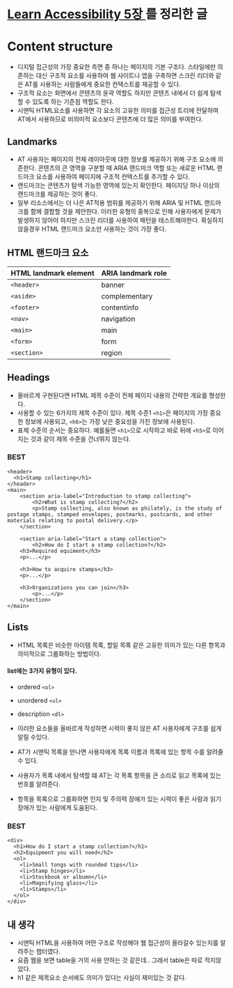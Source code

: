 # [Learn Accessibility 5장 ](https://web.dev/learn/accessibility/structure/)를 정리한 글

# Content structure

- 디지털 접근성의 가장 중요한 측면 중 하나는 페이지의 기본 구조다. 스타일에만 의존하는 대신 구조적 요소를 사용하여 웹 사이트나 앱을 구축하면 스크린 리더와 같은 AT를 사용하는 사람들에게 중요한 컨텍스트를 제공할 수 있다.
- 구조적 요소는 화면에서 콘텐츠의 윤곽 역할도 하지만 콘텐츠 내에서 더 쉽게 탐색할 수 있도록 하는 기준점 역할도 한다.
- 시맨틱 HTML요소를 사용하면 각 요소의 고유한 의미를 접근성 트리에 전달하여 AT에서 사용하므로 비의미적 요소보다 콘텐츠에 더 많은 의미를 부여한다.

## Landmarks

- AT 사용자는 페이지의 전체 레이아웃에 대한 정보를 제공하기 위해 구조 요소에 의존한다. 콘텐츠의 큰 영역을 구분할 때 ARIA 랜드마크 역할 또는 새로운 HTML 랜드마크 요소를 사용하여 페이지에 구조적 컨텍스트를 추가할 수 있다.
- 랜드마크는 콘텐츠가 탐색 가능한 영역에 있는지 확인한다. 페이지당 하나 이상의 랜드마크를 제공하는 것이 좋다.
- 일부 리소스에서는 더 나은 AT적용 범위를 제공하기 위해 ARIA 및 HTML 랜드마크를 함께 결합할 것을 제안한다. 이러한 유형의 중복으로 인해 사용자에게 문제가 발생하지 않아야 하지만 스크린 리더를 사용하여 패턴을 테스트해야한다. 확실하지 않을경우 HTML 랜드마크 요소만 사용하는 것이 가장 좋다.

## HTML 랜드마크 요소

| HTML landmark element | ARIA landmark role |
| --------------------- | ------------------ |
| `<header>`            | banner             |
| `<aside>`             | complementary      |
| `<footer>`            | contentinfo        |
| `<nav>`               | navigation         |
| `<main>`              | main               |
| `<form>`              | form               |
| `<section>`           | region             |

## Headings

- 올바르게 구현된다면 HTML 제목 수준이 전체 페이지 내용의 간략한 개요를 형성한다.
- 사용할 수 있는 6가지의 제목 수준이 있다. 제목 수준1 `<h1>`은 페이지의 가장 중요한 정보에 사용되고, `<h6>`는 가장 낮은 중요성을 가진 정보에 사용된다.
- 표제 수준의 순서는 중요하다. 예를들면 `<h1>`으로 시작하고 바로 뒤에 `<h5>`로 이어지는 것과 같이 제목 수준을 건너뛰지 않는다.

### BEST

```tsx
<header>
  <h1>Stamp collecting</h1>
</header>
<main>
	<section aria-label="Introduction to stamp collecting">
		<h2>What is stamp collecting?</h2>
		<p>Stamp collecting, also known as philately, is the study of postage stamps, stamped envelopes, postmarks, postcards, and other materials relating to postal delivery.</p>
	</section>

	<section aria-label="Start a stamp collection">
		<h2>How do I start a stamp collection?</h2>
    <h3>Required equiment</h3>
    <p>...</p>

    <h3>How to acquire stamps</h3>
    <p>...</p>

    <h3>Organizations you can join</h3>
		<p>...</p>
	</section>
</main>
```

## Lists

- HTML 목록은 비슷한 아이템 목록, 할일 목록 같은 고유한 의미가 있는 다른 항목과 의미적으로 그룹화하는 방법이다.

#### list에는 3가지 유형이 있다.

- ordered `<ol>`
- unordered `<ul>`
- description `<dl>`

- 이러한 요소들을 올바르게 작성하면 시력이 좋지 않은 AT 사용자에게 구조를 쉽게 알릴 수있다.
- AT가 시맨틱 목록을 만나면 사용자에게 목록 이름과 목록에 있는 항목 수를 알려줄 수 있다.
- 사용자가 목록 내에서 탐색할 떄 AT는 각 목록 항목을 큰 소리로 읽고 목록에 있는 번호를 알려준다.
- 항목을 목록으로 그룹화하면 인지 및 주의력 장애가 있는 시력이 좋은 사람과 읽기 장애가 있는 사람에게 도움된다.

### BEST

```tsx
<div>
  <h1>How do I start a stamp collection?</h1>
  <h2>Equipment you will need</h2>
  <ol>
    <li>Small tongs with rounded tips</li>
    <li>Stamp hinges</li>
    <li>Stockbook or albumn</li>
    <li>Magnifying glass</li>
    <li>Stamps</li>
  </ol>
</div>
```

## 내 생각

- 시맨틱 HTML을 사용하여 어떤 구조로 작성해야 웹 접근성이 올라갈수 있는지를 알려주는 챕터였다.
- 요즘 웹을 보면 table을 거의 사용 안하는 것 같은데.. 그래서 table은 따로 적지않았다.
- h1 같은 제목요소 순서에도 의미가 있다는 사실이 재미있는 것 같다.
